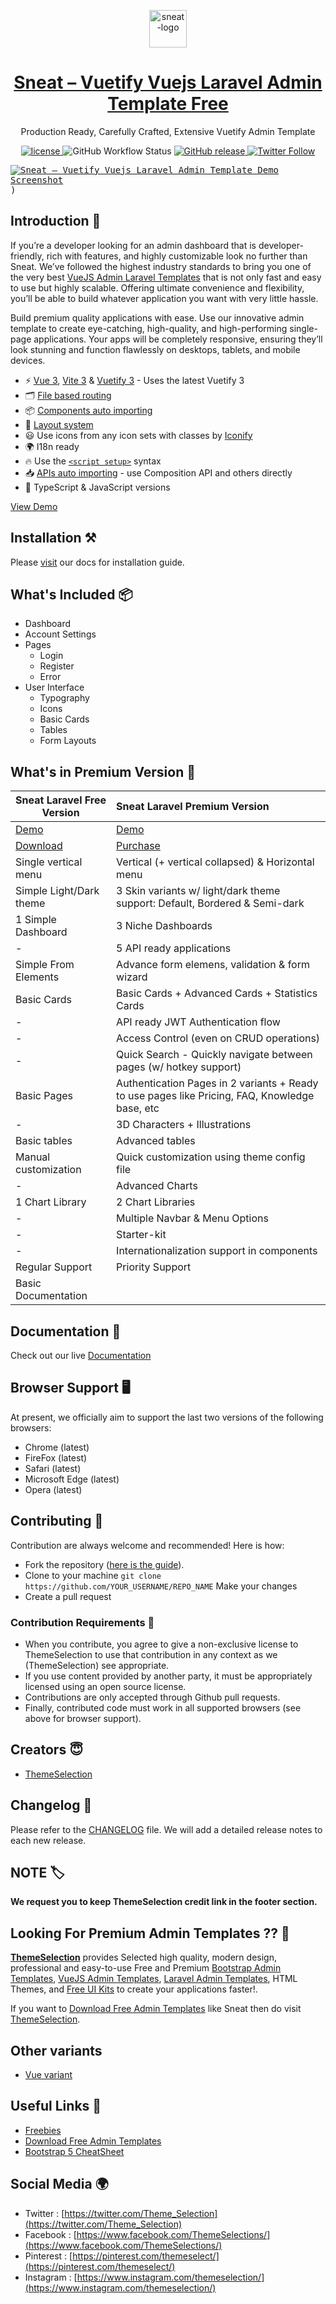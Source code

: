 <p align="center"></p>

<p align="center">
   <a href="https://themeselection.com/item/sneat-free-vuetify-vuejs-admin-template/" target="_blank">
      <img src="https://cdn.jsdelivr.net/gh/themeselection/ts-assets/sneat/sneat-vuetify-vuejs-laravel-admin-template-free/logo/logo.png" alt="sneat-logo" width="60px" height="auto">
   </a>
</p>

<h1 align="center">
   <a href="https://themeselection.com/item/sneat-free-vuetify-vuejs-admin-template/" target="_blank" align="center">
 Sneat – Vuetify Vuejs Laravel Admin Template Free
   </a>
</h1>

<p align="center">Production Ready, Carefully Crafted, Extensive Vuetify Admin Template</p>

<p align="center">
   <a href="https://github.com/themeselection/sneat-vuetify-vuejs-laravel-admin-template-free/blob/main/LICENSE">
      <img src="https://img.shields.io/github/license/themeselection/sneat-vuetify-vuejs-laravel-admin-template-free" alt="license">
   </a>
   <img alt="GitHub Workflow Status" src="https://img.shields.io/github/actions/workflow/status/themeselection/sneat-vuetify-vuejs-admin-template-free/deploy-demos.yml">
   <a href="https://github.com/themeselection/sneat-vuetify-vuejs-admin-template-free/releases">
    <img src="https://img.shields.io/github/release/themeselection/sneat-vuetify-vuejs-admin-template-free.svg" alt="GitHub release">
  </a>
   <a href="https://twitter.com/Theme_Selection" target="_blank">
      <img alt="Twitter Follow" src="https://img.shields.io/twitter/follow/Theme_Selection">
   </a>
</p>

<kbd>[![Sneat – Vuetify Vuejs Laravel Admin Template Demo Screenshot](https://cdn.jsdelivr.net/gh/themeselection/ts-assets/sneat/sneat-vuetify-vuejs-laravel-admin-template-free/banner/sneat-vue-laravel-free.png)](https://themeselection.com/item/sneat-free-vuetify-vuejs-laravel-admin-template/))</kbd>

## Introduction 🚀

If you’re a developer looking for an admin dashboard that is developer-friendly, rich with features, and highly customizable look no further than Sneat. We’ve followed the highest industry standards to bring you one of the very best [VueJS Admin Laravel Templates](https://themeselection.com/products/category/laravel-admin-templates/) that is not only fast and easy to use but highly scalable. Offering ultimate convenience and flexibility, you’ll be able to build whatever application you want with very little hassle.

Build premium quality applications with ease. Use our innovative admin template to create eye-catching, high-quality, and high-performing single-page applications. Your apps will be completely responsive, ensuring they’ll look stunning and function flawlessly on desktops, tablets, and mobile devices.

- ⚡️ [Vue 3](https://github.com/vuejs/core), [Vite 3](https://github.com/vitejs/vite) & [Vuetify 3](https://next.vuetifyjs.com/en/) - Uses the latest Vuetify 3
- 🗂 [File based routing](https://github.com/hannoeru/vite-plugin-pages)
- 📦 [Components auto importing](https://github.com/antfu/unplugin-vue-components)
- 📑 [Layout system](https://github.com/JohnCampionJr/vite-plugin-vue-layouts)
- 😃 Use icons from any icon sets with classes by [Iconify](https://iconify.design/)
- 🌍 I18n ready
- 🔥 Use the [`<script setup>`](https://vuejs.org/api/sfc-script-setup.html) syntax
- 📥 [APIs auto importing](https://github.com/antfu/unplugin-auto-import) - use Composition API and others directly
- 🦾 TypeScript & JavaScript versions

[View Demo](https://demos.themeselection.com/sneat-vuetify-vuejs-laravel-admin-template-free/demo/)

## Installation ⚒️

Please [visit](https://demos.themeselection.com/sneat-vuetify-vuejs-admin-template/documentation/guide/laravel-integration/installation.html) our docs for installation guide.

## What's Included 📦

- Dashboard
- Account Settings
- Pages
  - Login
  - Register
  - Error
- User Interface
  - Typography
  - Icons
  - Basic Cards
  - Tables
  - Form Layouts

## What's in Premium Version 💎

| Sneat Laravel Free Version                                                                             | Sneat Laravel Premium Version                                                                        |
| ------------------------------------------------------------------------------------------------ | :--------------------------------------------------------------------------------------------- |
| [Demo](https://demos.themeselection.com/sneat-vuetify-vuejs-laravel-admin-template-free/demo/dashboard)          | [Demo](https://themeselection.com/item/sneat-free-vuetify-vuejs-laravel-admin-template/?tab=details#details)           |
| [Download](https://themeselection.com/item/sneat-free-vuetify-vuejs-laravel-admin-template/)        | [Purchase](https://themeselection.com/item/sneat-vuetify-vuejs-laravel-admin-template/)           |
| Single vertical menu                                                                             | Vertical (+ vertical collapsed) & Horizontal menu                                              |
| Simple Light/Dark theme                                                                          | 3 Skin variants w/ light/dark theme support: Default, Bordered & Semi-dark                     |
| 1 Simple Dashboard                                                                               | 3 Niche Dashboards                                                                             |
| -                                                                                                | 5 API ready applications                                                                       |
| Simple From Elements                                                                             | Advance form elemens, validation & form wizard                                                 |
| Basic Cards                                                                                      | Basic Cards + Advanced Cards + Statistics Cards                                                |
| -                                                                                                | API ready JWT Authentication flow                                                              |
| -                                                                                                | Access Control (even on CRUD operations)                                                       |
| -                                                                                                | Quick Search - Quickly navigate between pages (w/ hotkey support)                              |
| Basic Pages                                                                                      | Authentication Pages in 2 variants + Ready to use pages like Pricing, FAQ, Knowledge base, etc |
| -                                                                                                | 3D Characters + Illustrations                                                                  |
| Basic tables                                                                                     | Advanced tables                                                                                |
| Manual customization                                                                             | Quick customization using theme config file                                                    |
| -                                                                                                | Advanced Charts                                                                                |
| 1 Chart Library                                                                                  | 2 Chart Libraries                                                                              |
| -                                                                                                | Multiple Navbar & Menu Options                                                                 |
| -                                                                                                | Starter-kit                                                                                    |
| -                                                                                                | Internationalization support in components                                                     |
| Regular Support                                                                                  | Priority Support                                                                               |
| Basic Documentation

## Documentation 📜

Check out our live [Documentation](https://demos.themeselection.com/sneat-vuetify-vuejs-admin-template/documentation/)

## Browser Support 🖥️

At present, we officially aim to support the last two versions of the following browsers:

- Chrome (latest)
- FireFox (latest)
- Safari (latest)
- Microsoft Edge (latest)
- Opera (latest)

## Contributing 🦸

Contribution are always welcome and recommended! Here is how:

* Fork the repository ([here is the guide](https://docs.github.com/en/get-started/quickstart/fork-a-repo)).
* Clone to your machine `git clone https://github.com/YOUR_USERNAME/REPO_NAME` Make your changes
* Create a pull request

### Contribution Requirements 🧰

* When you contribute, you agree to give a non-exclusive license to ThemeSelection to use that contribution in any context as we (ThemeSelection) see appropriate.
* If you use content provided by another party, it must be appropriately licensed using an open source license.
* Contributions are only accepted through Github pull requests.
* Finally, contributed code must work in all supported browsers (see above for browser support).

## Creators 😇

* [ThemeSelection](https://themeselection.com)

## Changelog 📆

Please refer to the [CHANGELOG](CHANGELOG.md) file. We will add a detailed release notes to each new release.

## NOTE 🏷️

**We request you to keep ThemeSelection credit link in the footer section.**

## Looking For Premium Admin Templates ?? 👀

**[ThemeSelection](https://themeselection.com/)** provides Selected high quality, modern design, professional and easy-to-use Free and Premium [Bootstrap Admin Templates](https://themeselection.com/products/category/bootstrap-admin-templates/), [VueJS Admin Templates](https://themeselection.com/products/category/vuejs-admin-templates/), [Laravel Admin Templates](https://themeselection.com/products/category/laravel-admin-templates/), HTML Themes, and [Free UI Kits](https://themeselection.com/products/category/free-ui-kits/) to create your applications faster!.

If you want to [Download Free Admin Templates](https://themeselection.com/products/category/download-free-admin-templates/) like Sneat then do visit [ThemeSelection](https://themeselection.com/).

## Other variants

* [Vue variant](https://themeselection.com/item/sneat-free-vuetify-vuejs-admin-template/)
<!-- Add others here -->

## Useful Links 🎁

* [Freebies](https://themeselection.com/products/category/download-free-admin-templates/)
* [Download Free Admin Templates](https://themeselection.com/products/category/download-free-admin-templates/)
* [Bootstrap 5 CheatSheet](https://bootstrap-cheatsheet.themeselection.com/)

## Social Media :earth_africa:

- Twitter : [https://twitter.com/Theme_Selection](https://twitter.com/Theme_Selection)
- Facebook : [https://www.facebook.com/ThemeSelections/](https://www.facebook.com/ThemeSelections/)
- Pinterest : [https://pinterest.com/themeselect/](https://pinterest.com/themeselect/)
- Instagram : [https://www.instagram.com/themeselection/](https://www.instagram.com/themeselection/)
